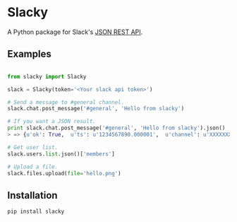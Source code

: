 # Slacky

A Python package for Slack's [JSON REST API](https://api.slack.com/).

## Examples

```python

from slacky import Slacky

slack = Slacky(token='<Your slack api token>')

# Send a message to #general channel.
slack.chat.post_message('#general', 'Hello from slacky')

# If you want a JSON result.
print slack.chat.post_message('#general', 'Hello from slacky').json()
> => {u'ok': True,  u'ts': u'1234567890.000001',  u'channel': u'XXXXXXXXX'}

# Get user list.
slack.users.list.json()['members']

# Upload a file.
slack.files.upload(file='hello.png')

```

## Installation

```sh
pip install slacky
```

